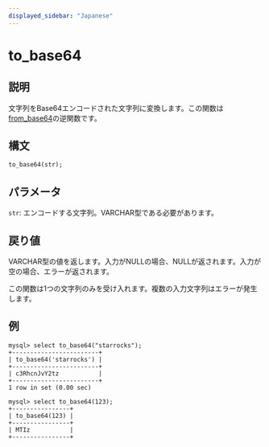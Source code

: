 ```yaml
---
displayed_sidebar: "Japanese"
---
```


# to_base64

## 説明

文字列をBase64エンコードされた文字列に変換します。この関数は[from_base64](from_base64.md)の逆関数です。

## 構文

```Haskell
to_base64(str);
```

## パラメータ

`str`: エンコードする文字列。VARCHAR型である必要があります。

## 戻り値

VARCHAR型の値を返します。入力がNULLの場合、NULLが返されます。入力が空の場合、エラーが返されます。

この関数は1つの文字列のみを受け入れます。複数の入力文字列はエラーが発生します。

## 例

```Plain Text
mysql> select to_base64("starrocks");
+------------------------+
| to_base64('starrocks') |
+------------------------+
| c3RhcnJvY2tz           |
+------------------------+
1 row in set (0.00 sec)

mysql> select to_base64(123);
+----------------+
| to_base64(123) |
+----------------+
| MTIz           |
+----------------+
```
